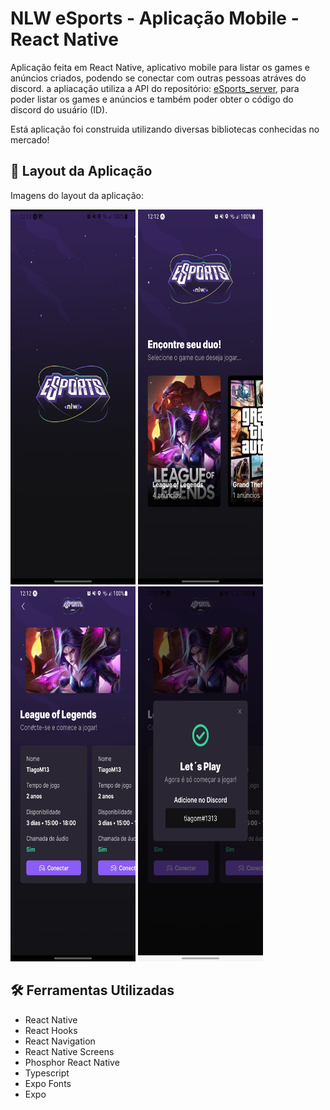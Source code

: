 # NLW eSports - Aplicação Mobile - React Native

Aplicação feita em React Native, aplicativo mobile para listar os games e anúncios criados, podendo se conectar com outras pessoas atráves do discord. a apliacação utiliza a API do repositório: [eSports_server](https://github.com/TiagoM13/eSports_server), para poder listar os games e anúncios e também poder obter o código do discord do usuário (ID). 

Está aplicação foi construida utilizando diversas bibliotecas conhecidas no mercado!

## 📸 Layout da Aplicação 

  Imagens do layout da aplicação:

  <div>
    <img width="200px" height="600px" src="./assets/screen_splash.jpeg" alt="Splash" />
    <img width="200px" height="600px" src="./assets/screen_home.jpeg" alt="Tela Inicial" />
    <img width="200px" height="600px" src="./assets/screen_card.jpeg" alt="Tela de anúcio selecionado" />
    <img width="200px" height="600px" src="./assets/screen_dicordId.jpeg" alt="Modal com discord ID" />
  </div>

## 🛠️ Ferramentas Utilizadas

  - React Native
  - React Hooks
  - React Navigation
  - React Native Screens
  - Phosphor React Native
  - Typescript 
  - Expo Fonts
  - Expo
  